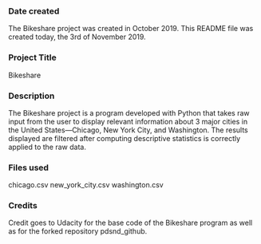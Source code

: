 ### Date created
The Bikeshare project was created in October 2019. This README file was created today, the 3rd of November 2019.

### Project Title
Bikeshare

### Description
The Bikeshare project is a program developed with Python that takes raw input from the user to display relevant information about 3 major cities in the United States—Chicago, New York City, and Washington. The results displayed are filtered after computing descriptive statistics is correctly applied to the raw data.

### Files used
chicago.csv
new_york_city.csv
washington.csv

### Credits
Credit goes to Udacity for the base code of the Bikeshare program as well as for the forked repository pdsnd_github.
